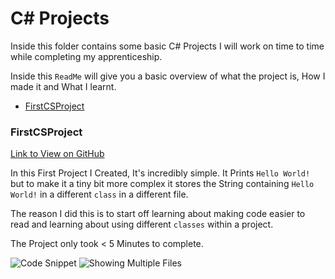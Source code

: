 # C# Projects

Inside this folder contains some basic C# Projects I will work on time to time while completing my apprenticeship.

Inside this `ReadMe` will give you a basic overview of what the project is, How I made it and What I learnt.

- [FirstCSProject](#firstcsproject)

### FirstCSProject

[Link to View on GitHub](https://github.com/KodeyThomas/BackendDev/tree/master/05-C%23/Projects/FirstCSProject)

In this First Project I Created, It's incredibly simple. It Prints `Hello World!` but to make it a tiny bit more complex it stores the String containing `Hello World!` in a different `class` in a different file.

The reason I did this is to start off learning about making code easier to read and learning about using different `classes` within a project.

The Project only took < 5 Minutes to complete.

![Code Snippet](https://github.com/KodeyThomas/BackendDev/tree/master/assets/firstCSProject1.png?raw=true)
![Showing Multiple Files](https://github.com/KodeyThomas/BackendDev/tree/master/assets/firstCSProject2.png?raw=true)